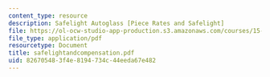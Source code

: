 ```yaml
---
content_type: resource
description: Safelight Autoglass [Piece Rates and Safelight]
file: https://ol-ocw-studio-app-production.s3.amazonaws.com/courses/15-660-strategic-hr-management-spring-2003/826705483f4e8194734c44eeda67e482_safelightandcompensation.pdf
file_type: application/pdf
resourcetype: Document
title: safelightandcompensation.pdf
uid: 82670548-3f4e-8194-734c-44eeda67e482
---
```

